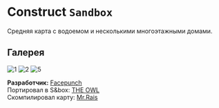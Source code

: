 # Сonstruct `Sandbox`
Средняя карта с водоемом и несколькими многоэтажными домами.

## Галерея
![1](https://user-images.githubusercontent.com/90133781/174132368-663adddf-7fc9-429a-a829-78df1f68b1df.png)
![2](https://user-images.githubusercontent.com/90133781/174132422-711918c8-1085-4f44-8d81-45cf7474b3e6.png)
![5](https://user-images.githubusercontent.com/90133781/174132691-c5a96868-741a-48b2-a8d6-49ab1b51f9c1.png)


**Разработчик:** [Facepunch](https://facepunch.com/)
<br>Портировал в S&box: [THE OWL](https://github.com/redesaile)
<br>Скомпилировал карту: [Mr.Rais](https://github.com/Rais1337)
